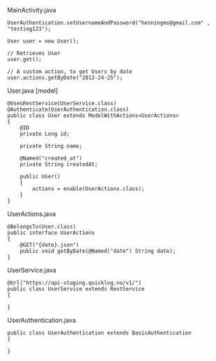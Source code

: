 MainActivity.java

	UserAuthentication.setUsernameAndPassword("henningms@gmail.com"	, "testing123");
		
	User user = new User();
		
	// Retrieves User
	user.get();
		
	// A custom action, to get Users by date
	user.actions.getByDate("2012-24-25");

User.java [model]

	@UsesRestService(UserService.class)
	@Authenticate(UserAuthentication.class)
	public class User extends ModelWithActions<UserActions>
	{
		@ID
		private Long id;
		
		private String name;
		
		@Named("created_at")
		private String createdAt;
		
		public User()
		{
			actions = enable(UserActions.class);
		}
	}

UserActions.java

	@BelongsTo(User.class)
	public interface UserActions
	{
		@GET("{date}.json")
		public void getByDate(@Named("date") String date);
	}

UserService.java

	@Url("https://api-staging.quicklog.no/v1/")
	public class UserService extends RestService
	{
		
	}


UserAuthentication.java

	public class UserAuthentication extends BasicAuthentication
	{
		
	}
